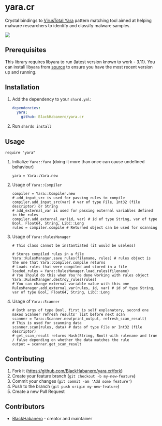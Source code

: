 # yara.cr

Crystal bindings to [VirusTotal Yara](https://github.com/VirusTotal/yara) pattern matching tool aimed at helping malware researchers to identify and classify malware samples.

![](https://github.com/BlackHabanero/yara.cr/workflows/Crystal%20CI/badge.svg)

## Prerequisites

This library requires libyara to run (latest version known to work - 3.11).
You can install libyara from [source](https://github.com/VirusTotal/yara) to ensure you have the most recent version up and running.

## Installation

1. Add the dependency to your `shard.yml`:

   ```yaml
   dependencies:
     yara:
       github: BlackHabanero/yara.cr
   ```

2. Run `shards install`

## Usage

```crystal
require "yara"
```

1. Initialize `Yara::Yara` (doing it more than once can cause undefined behaviour)
   ```crystal
   yara = Yara::Yara.new
   ```
   
2. Usage of `Yara::Compiler`
   ```crystal
   compiler = Yara::Compiler.new
   # add_input_src is used for passing rules to compile
   compiler.add_input_src(var) # var of type File, Int32 (file descriptor) or String
   # add_external_var is used for passing external variables defined in the rules
   compiler.add_external_var(id, var) # id of type String, var of type Bool, Float64, String, LibC::Long
   rules = compiler.compile # Returned object can be used for scanning
   
3. Usage of `Yara::RulesManager`
   ```crystal
   # This class cannot be instantiated (it would be useless)
   
   # Stores compiled rules in a file
   Yara::RulesManager.save_rules(filename, rules) # rules object is the one that Yara::Compiler.compile returns
   # Loads rules that were compiled and stored in a file
   loaded_rules = Yara::RulesManager.load_rules(filename)
   # You should do this when You're done working with rules object
   Yara::RulesManager.destroy_rules(rules)
   # You can change external variable value with this one
   RulesManager.add_external_var(rules, id, var) # id of type String, var of type Bool, Float64, String, LibC::Long
   ```
4. Usage of `Yara::Scanner`
   ```crystal
   # Both args of type Bool, first is self explanatory, second one makes Scanner refresh results' list before next scan
   scanner = Yara::Scanner.new(print_output, refresh_scan_result)
   # This is used for scanning data
   scanner.scan(rules, data) # data of type File or Int32 (file descriptor)
   # get_scan_result returns Hash(String, Bool) with rulename and true / false depending on whether the data matches the rule
   output = scanner.get_scan_result

## Contributing

1. Fork it (<https://github.com/BlackHabanero/yara.cr/fork>)
2. Create your feature branch (`git checkout -b my-new-feature`)
3. Commit your changes (`git commit -am 'Add some feature'`)
4. Push to the branch (`git push origin my-new-feature`)
5. Create a new Pull Request

## Contributors

- [BlackHabanero](https://github.com/BlackHabanero) - creator and maintainer
